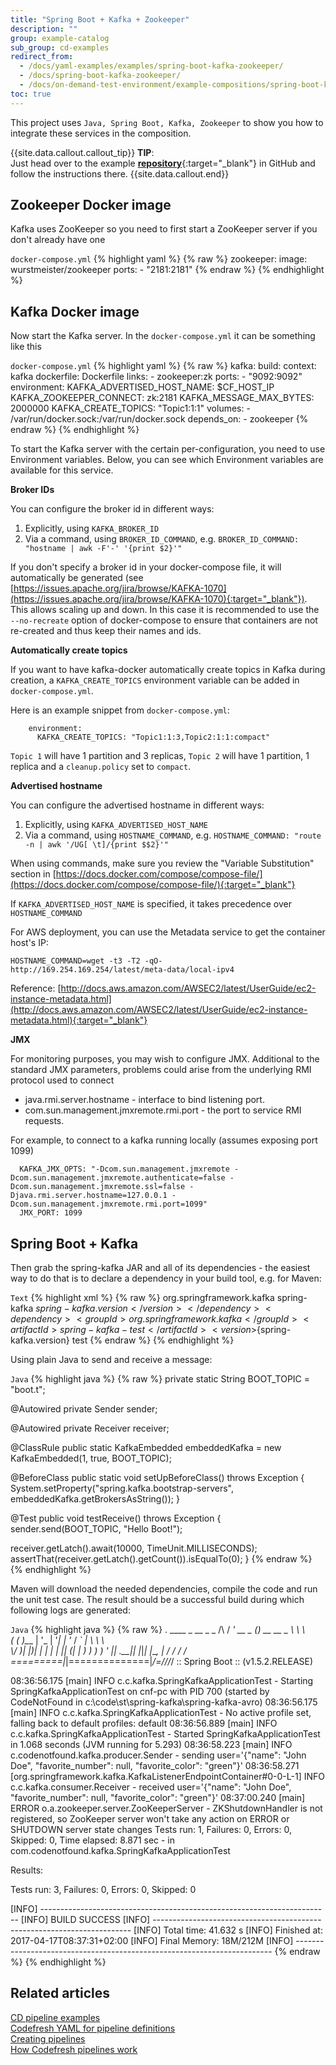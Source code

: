```yaml
---
title: "Spring Boot + Kafka + Zookeeper"
description: ""
group: example-catalog
sub_group: cd-examples
redirect_from:
  - /docs/yaml-examples/examples/spring-boot-kafka-zookeeper/
  - /docs/spring-boot-kafka-zookeeper/
  - /docs/on-demand-test-environment/example-compositions/spring-boot-kafka-zookeeper/  
toc: true
---
```

This project uses `Java, Spring Boot, Kafka, Zookeeper` to show you how to integrate these services in the composition.

{{site.data.callout.callout_tip}}
**TIP**:  
Just head over to the example [__repository__](https://github.com/codefreshdemo/example-springboot-kafka){:target="_blank"} in GitHub and follow the instructions there.
{{site.data.callout.end}}

## Zookeeper Docker image

Kafka uses ZooKeeper so you need to first start a ZooKeeper server if you don't already have one

  `docker-compose.yml`
{% highlight yaml %}
{% raw %}
  zookeeper:
    image: wurstmeister/zookeeper
    ports:
      - "2181:2181"
{% endraw %}
{% endhighlight %}

## Kafka Docker image
Now start the Kafka server. In the `docker-compose.yml` it can be something like this

  `docker-compose.yml`
{% highlight yaml %}
{% raw %}
  kafka:
    build:
      context: kafka
      dockerfile: Dockerfile
    links:
      - zookeeper:zk
    ports:
      - "9092:9092"
    environment:
      KAFKA_ADVERTISED_HOST_NAME: $CF_HOST_IP
      KAFKA_ZOOKEEPER_CONNECT: zk:2181
      KAFKA_MESSAGE_MAX_BYTES: 2000000
      KAFKA_CREATE_TOPICS: "Topic1:1:1"
    volumes:
      - /var/run/docker.sock:/var/run/docker.sock
    depends_on:
      - zookeeper
{% endraw %}
{% endhighlight %}

To start the Kafka server with the certain per-configuration, you need to use Environment variables. Below, you can see which Environment variables are available for this service.

__Broker IDs__

You can configure the broker id in different ways:

1. Explicitly, using ```KAFKA_BROKER_ID```
2. Via a command, using ```BROKER_ID_COMMAND```, e.g. ```BROKER_ID_COMMAND: "hostname | awk -F'-' '{print $2}'"```

If you don't specify a broker id in your docker-compose file, it will automatically be generated (see [https://issues.apache.org/jira/browse/KAFKA-1070](https://issues.apache.org/jira/browse/KAFKA-1070){:target="_blank"}). This allows scaling up and down. In this case it is recommended to use the ```--no-recreate``` option of docker-compose to ensure that containers are not re-created and thus keep their names and ids.


__Automatically create topics__

If you want to have kafka-docker automatically create topics in Kafka during
creation, a ```KAFKA_CREATE_TOPICS``` environment variable can be
added in ```docker-compose.yml```.

Here is an example snippet from ```docker-compose.yml```:

        environment:
          KAFKA_CREATE_TOPICS: "Topic1:1:3,Topic2:1:1:compact"

```Topic 1``` will have 1 partition and 3 replicas, ```Topic 2``` will have 1 partition, 1 replica and a `cleanup.policy` set to `compact`.

__Advertised hostname__

You can configure the advertised hostname in different ways:

1. Explicitly, using ```KAFKA_ADVERTISED_HOST_NAME```
2. Via a command, using ```HOSTNAME_COMMAND```, e.g. ```HOSTNAME_COMMAND: "route -n | awk '/UG[ \t]/{print $$2}'"```

When using commands, make sure you review the "Variable Substitution" section in [https://docs.docker.com/compose/compose-file/](https://docs.docker.com/compose/compose-file/){:target="_blank"}

If ```KAFKA_ADVERTISED_HOST_NAME``` is specified, it takes precedence over ```HOSTNAME_COMMAND```

For AWS deployment, you can use the Metadata service to get the container host's IP:
```
HOSTNAME_COMMAND=wget -t3 -T2 -qO-  http://169.254.169.254/latest/meta-data/local-ipv4
```
Reference: [http://docs.aws.amazon.com/AWSEC2/latest/UserGuide/ec2-instance-metadata.html](http://docs.aws.amazon.com/AWSEC2/latest/UserGuide/ec2-instance-metadata.html){:target="_blank"}

__JMX__

For monitoring purposes, you may wish to configure JMX. Additional to the standard JMX parameters, problems could arise from the underlying RMI protocol used to connect

* java.rmi.server.hostname - interface to bind listening port.
* com.sun.management.jmxremote.rmi.port - the port to service RMI requests.

For example, to connect to a kafka running locally (assumes exposing port 1099)

      KAFKA_JMX_OPTS: "-Dcom.sun.management.jmxremote -Dcom.sun.management.jmxremote.authenticate=false -Dcom.sun.management.jmxremote.ssl=false -Djava.rmi.server.hostname=127.0.0.1 -Dcom.sun.management.jmxremote.rmi.port=1099"
      JMX_PORT: 1099

## Spring Boot + Kafka
Then grab the spring-kafka JAR and all of its dependencies - the easiest way to do that is to declare a dependency in your build tool, e.g. for Maven:

  `Text`
{% highlight xml %}
{% raw %}
    <dependency>
      <groupId>org.springframework.kafka</groupId>
      <artifactId>spring-kafka</artifactId>
      <version>${spring-kafka.version}</version>
    </dependency>
    <dependency>
      <groupId>org.springframework.kafka</groupId>
      <artifactId>spring-kafka-test</artifactId>
      <version>${spring-kafka.version}</version>
      <scope>test</scope>
    </dependency>
{% endraw %}
{% endhighlight %}

Using plain Java to send and receive a message:

  `Java`
{% highlight java %}
{% raw %}
private static String BOOT_TOPIC = "boot.t";

@Autowired
private Sender sender;

@Autowired
private Receiver receiver;

@ClassRule
public static KafkaEmbedded embeddedKafka = new KafkaEmbedded(1, true, BOOT_TOPIC);

@BeforeClass
public static void setUpBeforeClass() throws Exception {
  System.setProperty("spring.kafka.bootstrap-servers", embeddedKafka.getBrokersAsString());
}

@Test
public void testReceive() throws Exception {
  sender.send(BOOT_TOPIC, "Hello Boot!");

  receiver.getLatch().await(10000, TimeUnit.MILLISECONDS);
  assertThat(receiver.getLatch().getCount()).isEqualTo(0);
}
{% endraw %}
{% endhighlight %}

Maven will download the needed dependencies, compile the code and run the unit test case. The result should be a successful build during which following logs are generated:

  `Java`
{% highlight java %}
{% raw %}
.   ____          _            __ _ _
 /\\ / ___'_ __ _ _(_)_ __  __ _ \ \ \ \
( ( )\___ | '_ | '_| | '_ \/ _` | \ \ \ \
 \\/  ___)| |_)| | | | | || (_| |  ) ) ) )
  '  |____| .__|_| |_|_| |_\__, | / / / /
 =========|_|==============|___/=/_/_/_/
 :: Spring Boot ::        (v1.5.2.RELEASE)

08:36:56.175 [main] INFO  c.c.kafka.SpringKafkaApplicationTest - Starting SpringKafkaApplicationTest on cnf-pc with PID 700 (started by CodeNotFound in c:\code\st\spring-kafka\spring-kafka-avro)
08:36:56.175 [main] INFO  c.c.kafka.SpringKafkaApplicationTest - No active profile set, falling back to default profiles: default
08:36:56.889 [main] INFO  c.c.kafka.SpringKafkaApplicationTest - Started SpringKafkaApplicationTest in 1.068 seconds (JVM running for 5.293)
08:36:58.223 [main] INFO  c.codenotfound.kafka.producer.Sender - sending user='{"name": "John Doe", "favorite_number": null, "favorite_color": "green"}'
08:36:58.271 [org.springframework.kafka.KafkaListenerEndpointContainer#0-0-L-1] INFO  c.c.kafka.consumer.Receiver - received user='{"name": "John Doe", "favorite_number": null, "favorite_color": "green"}'
08:37:00.240 [main] ERROR o.a.zookeeper.server.ZooKeeperServer - ZKShutdownHandler is not registered, so ZooKeeper server won't take any action on ERROR or SHUTDOWN server state changes
Tests run: 1, Failures: 0, Errors: 0, Skipped: 0, Time elapsed: 8.871 sec - in com.codenotfound.kafka.SpringKafkaApplicationTest

Results:

Tests run: 3, Failures: 0, Errors: 0, Skipped: 0

[INFO] ------------------------------------------------------------------------
[INFO] BUILD SUCCESS
[INFO] ------------------------------------------------------------------------
[INFO] Total time: 41.632 s
[INFO] Finished at: 2017-04-17T08:37:31+02:00
[INFO] Final Memory: 18M/212M
[INFO] ------------------------------------------------------------------------
{% endraw %}
{% endhighlight %}

## Related articles
[CD pipeline examples]({{site.baseurl}}/docs/example-catalog/examples/#cd-examples)  
[Codefresh YAML for pipeline definitions]({{site.baseurl}}/docs/pipelines/what-is-the-codefresh-yaml/)  
[Creating pipelines]({{site.baseurl}}/docs/pipelines/pipelines/)  
[How Codefresh pipelines work]({{site.baseurl}}/docs/pipelines/introduction-to-codefresh-pipelines/)